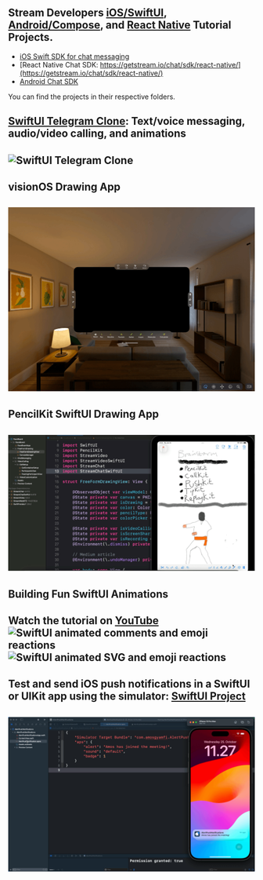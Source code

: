 ## Stream Developers [iOS/SwiftUI](https://youtube.com/playlist?list=PLNBhvhkAJG6tJYnY-5oZ1JCp2fBNbVL_6), [Android/Compose](https://youtube.com/playlist?list=PLNBhvhkAJG6tbp6aGqQ81gU4VdARMWsin&si=7RKmg4em4HSBY-I8), and [React Native](https://youtube.com/playlist?list=PLNBhvhkAJG6u7ewQJPQMuIZBAfIAsA5RY&si=hSoX1fdBsBLG3vp6) Tutorial Projects.

- [iOS Swift SDK for chat messaging](https://getstream.io/chat/sdk/ios/)
- [React Native Chat SDK: https://getstream.io/chat/sdk/react-native/](https://getstream.io/chat/sdk/react-native/)
- [Android Chat SDK](https://getstream.io/chat/sdk/android/)

You can find the projects in their respective folders. 

## [SwiftUI Telegram Clone](TelegramClone): Text/voice messaging, audio/video calling, and animations
![SwiftUI Telegram Clone](Misc/mainPresentation.gif)
---

## visionOS Drawing App
![SwiftUI Telegram Clone](Misc/visionDrawFinal.gif)
---

## PencilKit SwiftUI Drawing App
![PencilKit SwiftUI Drawing App](Misc/faceboard.gif)
---

## Building Fun SwiftUI Animations
Watch the tutorial on [YouTube](https://www.youtube.com/playlist?list=PLNBhvhkAJG6tJYnY-5oZ1JCp2fBNbVL_6)
![SwiftUI animated comments and emoji reactions ](https://github.com/GetStream/swift-and-swiftui-tutorial-projects/blob/main/AnimatedEmojiReactions/FunEmojiReactions.gif)
![SwiftUI animated SVG and emoji reactions ](https://github.com/GetStream/swift-and-swiftui-tutorial-projects/blob/main/AnimatedEmojiReactions/emojiReactions1.gif)
---

## Test and send iOS push notifications in a SwiftUI or UIKit app using the simulator: [SwiftUI Project](https://github.com/GetStream/swift-and-swiftui-tutorial-projects/tree/main/AlertPushNotifications)
![Alert Push Notifications](Misc/defaultSoundAlertNotification.gif)
---











